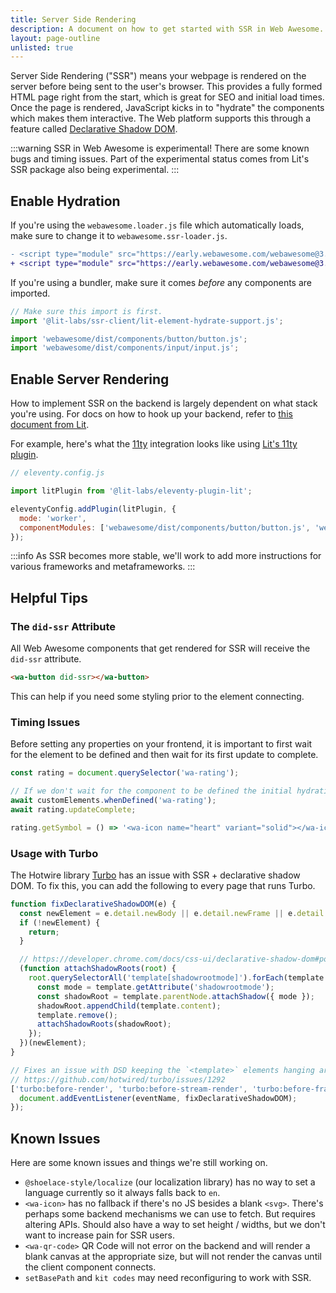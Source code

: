 ```yaml
---
title: Server Side Rendering
description: A document on how to get started with SSR in Web Awesome.
layout: page-outline
unlisted: true
---
```


Server Side Rendering ("SSR") means your webpage is rendered on the server before being sent to the user's browser. This provides a fully formed HTML page right from the start, which is great for SEO and initial load times. Once the page is rendered, JavaScript kicks in to "hydrate" the components which makes them interactive. The Web platform supports this through a feature called [Declarative Shadow DOM](https://web.dev/articles/declarative-shadow-dom).

:::warning
SSR in Web Awesome is experimental! There are some known bugs and timing issues. Part of the experimental status comes from Lit's SSR package also being experimental.
:::

## Enable Hydration

If you're using the `webawesome.loader.js` file which automatically loads, make sure to change it to `webawesome.ssr-loader.js`.

```diff
- <script type="module" src="https://early.webawesome.com/webawesome@3.0.0-alpha.2/dist/webawesome.loader.js"></script>
+ <script type="module" src="https://early.webawesome.com/webawesome@3.0.0-alpha.2/dist/webawesome.ssr-loader.js"></script>
```

If you're using a bundler, make sure it comes _before_ any components are imported.

```js
// Make sure this import is first.
import '@lit-labs/ssr-client/lit-element-hydrate-support.js';

import 'webawesome/dist/components/button/button.js';
import 'webawesome/dist/components/input/input.js';
```

## Enable Server Rendering

How to implement SSR on the backend is largely dependent on what stack you're using. For docs on how to hook up your backend, refer to [this document from Lit](https://lit.dev/docs/ssr/server-usage/).

For example, here's what the [11ty](https://www.11ty.dev/) integration looks like using [Lit's 11ty plugin](https://www.npmjs.com/package/@lit-labs/eleventy-plugin-lit).

```js
// eleventy.config.js

import litPlugin from '@lit-labs/eleventy-plugin-lit';

eleventyConfig.addPlugin(litPlugin, {
  mode: 'worker',
  componentModules: ['webawesome/dist/components/button/button.js', 'webawesome/dist/components/input/input.js'],
});
```

:::info
As SSR becomes more stable, we'll work to add more instructions for various frameworks and metaframeworks.
:::

## Helpful Tips

### The `did-ssr` Attribute

All Web Awesome components that get rendered for SSR will receive the `did-ssr` attribute.

```html
<wa-button did-ssr></wa-button>
```

This can help if you need some styling prior to the element connecting.

### Timing Issues

Before setting any properties on your frontend, it is important to first wait for the element to be defined and then wait for its first update to complete.

```js
const rating = document.querySelector('wa-rating');

// If we don't wait for the component to be defined the initial hydration, we will get a hydration error from Lit!
await customElements.whenDefined('wa-rating');
await rating.updateComplete;

rating.getSymbol = () => '<wa-icon name="heart" variant="solid"></wa-icon>';
```

### Usage with Turbo

The Hotwire library [Turbo](https://github.com/hotwired/turbo) has an issue with SSR + declarative shadow DOM. To fix this, you can add the following to every page that runs Turbo.

```js
function fixDeclarativeShadowDOM(e) {
  const newElement = e.detail.newBody || e.detail.newFrame || e.detail.newStream;
  if (!newElement) {
    return;
  }

  // https://developer.chrome.com/docs/css-ui/declarative-shadow-dom#polyfill
  (function attachShadowRoots(root) {
    root.querySelectorAll('template[shadowrootmode]').forEach(template => {
      const mode = template.getAttribute('shadowrootmode');
      const shadowRoot = template.parentNode.attachShadow({ mode });
      shadowRoot.appendChild(template.content);
      template.remove();
      attachShadowRoots(shadowRoot);
    });
  })(newElement);
}

// Fixes an issue with DSD keeping the `<template>` elements hanging around in the light DOM.
// https://github.com/hotwired/turbo/issues/1292
['turbo:before-render', 'turbo:before-stream-render', 'turbo:before-frame-render'].forEach(eventName => {
  document.addEventListener(eventName, fixDeclarativeShadowDOM);
});
```

## Known Issues

Here are some known issues and things we're still working on.

- `@shoelace-style/localize` (our localization library) has no way to set a language currently so it always falls back to `en`.
- `<wa-icon>` has no fallback if there's no JS besides a blank `<svg>`. There's perhaps some backend mechanisms we can use to fetch. But requires altering APIs. Should also have a way to set height / widths, but we don't want to increase pain for SSR users.
- `<wa-qr-code>` QR Code will not error on the backend and will render a blank canvas at the appropriate size, but will not render the canvas until the client component connects.
- `setBasePath` and `kit codes` may need reconfiguring to work with SSR.

